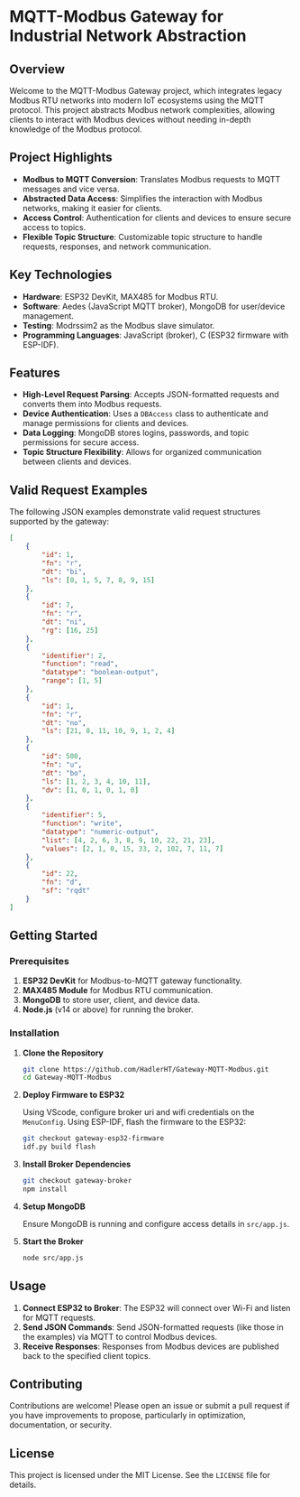 
# MQTT-Modbus Gateway for Industrial Network Abstraction

## Overview

Welcome to the MQTT-Modbus Gateway project, which integrates legacy Modbus RTU networks into modern IoT ecosystems using the MQTT protocol. This project abstracts Modbus network complexities, allowing clients to interact with Modbus devices without needing in-depth knowledge of the Modbus protocol.

## Project Highlights

- **Modbus to MQTT Conversion**: Translates Modbus requests to MQTT messages and vice versa.
- **Abstracted Data Access**: Simplifies the interaction with Modbus networks, making it easier for clients.
- **Access Control**: Authentication for clients and devices to ensure secure access to topics.
- **Flexible Topic Structure**: Customizable topic structure to handle requests, responses, and network communication.

## Key Technologies

- **Hardware**: ESP32 DevKit, MAX485 for Modbus RTU.
- **Software**: Aedes (JavaScript MQTT broker), MongoDB for user/device management.
- **Testing**: Modrssim2 as the Modbus slave simulator.
- **Programming Languages**: JavaScript (broker), C (ESP32 firmware with ESP-IDF).

## Features

- **High-Level Request Parsing**: Accepts JSON-formatted requests and converts them into Modbus requests.
- **Device Authentication**: Uses a `DBAccess` class to authenticate and manage permissions for clients and devices.
- **Data Logging**: MongoDB stores logins, passwords, and topic permissions for secure access.
- **Topic Structure Flexibility**: Allows for organized communication between clients and devices.

## Valid Request Examples

The following JSON examples demonstrate valid request structures supported by the gateway:

```json
[
    {
        "id": 1,
        "fn": "r",
        "dt": "bi",
        "ls": [0, 1, 5, 7, 8, 9, 15]
    },
    {
        "id": 7,
        "fn": "r",
        "dt": "ni",
        "rg": [16, 25]
    },
    {
        "identifier": 2,
        "function": "read",
        "datatype": "boolean-output",
        "range": [1, 5]
    },
    {
        "id": 1,
        "fn": "r",
        "dt": "no",
        "ls": [21, 8, 11, 10, 9, 1, 2, 4]
    },
    {
        "id": 500,
        "fn": "u",
        "dt": "bo",
        "ls": [1, 2, 3, 4, 10, 11],
        "dv": [1, 0, 1, 0, 1, 0]
    },
    {
        "identifier": 5,
        "function": "write",
        "datatype": "numeric-output",
        "list": [4, 2, 6, 3, 8, 9, 10, 22, 21, 23],
        "values": [2, 1, 0, 15, 33, 2, 102, 7, 11, 7]
    },
    {
        "id": 22,
        "fn": "d",
        "sf": "rqdt"
    }
]
```
## Getting Started

### Prerequisites

1. **ESP32 DevKit** for Modbus-to-MQTT gateway functionality.
2. **MAX485 Module** for Modbus RTU communication.
3. **MongoDB** to store user, client, and device data.
4. **Node.js** (v14 or above) for running the broker.

### Installation

1. **Clone the Repository**

   ```bash
   git clone https://github.com/HadlerHT/Gateway-MQTT-Modbus.git
   cd Gateway-MQTT-Modbus
   ```

2. **Deploy Firmware to ESP32**

   Using VScode, configure broker uri and wifi credentials on the `MenuConfig`.
   Using ESP-IDF, flash the firmware to the ESP32:

   ```bash
   git checkout gateway-esp32-firmware
   idf.py build flash
   ```
   
3. **Install Broker Dependencies**

   ```bash
   git checkout gateway-broker
   npm install
   ```
   
4. **Setup MongoDB**

   Ensure MongoDB is running and configure access details in `src/app.js`.

5. **Start the Broker**

   ```bash
   node src/app.js
   ```

## Usage

1. **Connect ESP32 to Broker**: The ESP32 will connect over Wi-Fi and listen for MQTT requests.
2. **Send JSON Commands**: Send JSON-formatted requests (like those in the examples) via MQTT to control Modbus devices.
3. **Receive Responses**: Responses from Modbus devices are published back to the specified client topics.

## Contributing

Contributions are welcome! Please open an issue or submit a pull request if you have improvements to propose, particularly in optimization, documentation, or security.

## License

This project is licensed under the MIT License. See the `LICENSE` file for details.
